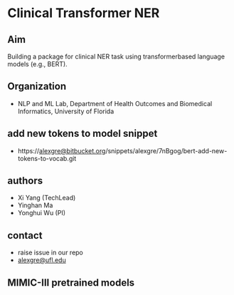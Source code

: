# Clinical Transformer NER

## Aim
Building a package for clinical NER task using transformerbased language models (e.g., BERT).

## Organization
- NLP and ML Lab, Department of Health Outcomes and Biomedical Informatics, University of Florida

## add new tokens to model snippet
- https://alexgre@bitbucket.org/snippets/alexgre/7nBgog/bert-add-new-tokens-to-vocab.git

## authors
- Xi Yang (TechLead) 
- Yinghan Ma
- Yonghui Wu (PI)

## contact
- raise issue in our repo
- alexgre@ufl.edu


## MIMIC-III pretrained models

